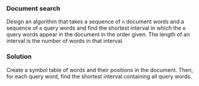 ### Document search

Design an algorithm that takes a sequence of `n` document words and a sequence of `m` query words and find the shortest interval in which the `m` query words appear in the document in the order given. The length of an interval is the number of words in that interval.

### Solution

Create a symbol table of words and their positions in the document. Then, for each query word, find the shortest interval containing all query words.
